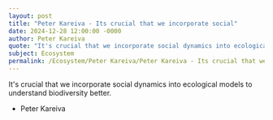 ```yaml
---
layout: post
title: "Peter Kareiva - Its crucial that we incorporate social"
date: 2024-12-28 12:00:00 -0000
author: Peter Kareiva
quote: "It's crucial that we incorporate social dynamics into ecological models to understand biodiversity better."
subject: Ecosystem
permalink: /Ecosystem/Peter Kareiva/Peter Kareiva - Its crucial that we incorporate social
---
```


It's crucial that we incorporate social dynamics into ecological models to understand biodiversity better.

- Peter Kareiva
